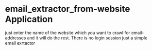 # email_extractor_from-website Application

just enter the name of the website which you want to crawl for email-addresses and it will do the rest.
There is no login session just a simple email exrtactor
